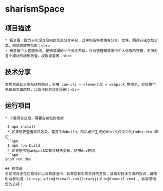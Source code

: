 # sharismSpace

## 项目描述 
    * 畅享阁：致力于实现互联网的信息分享平台，其中包括各类博客分享，文件、照片存储以及分享，网站收藏等功能；<br>
    * 畅享阁个人管理系统，是畅享阁的一个分支系统，作为管理畅享阁中个人信息的管理，支持对各个模块的增删改查，权限设置等；<br>
    
## 技术分享
    本项目是此分支系统的前台，采用 vue-cli + elementUI + webpack 等技术，实现整个系统单页面跳转，以及代码的优化压缩；<br>
    
## 运行项目
    * 下载项目之后，需要安装包的依赖
  ```npm 
   $ npm install
   * 如果想要查看项目效果，需要手动build，然后点击生成的dist文件夹中的index.html即可
```npm 
   $ npm run build
   * 如果想依据webpack实现代码热更新，使用dev环境
 ```npm 
 $npm run dev
 
## 结束语
  目前项目还在初期设计以及构建当中，如果您有对项目好的意见，或者对技术方面的指点，请随时与我沟通，[crazyjialin@foxmail.com](crazyjialin@foxmail.com) ，非常感谢您的支持！
   
